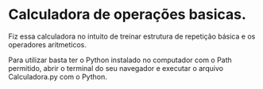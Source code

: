 # Calculadora de operações basicas.

Fiz essa calculadora no intuito de treinar estrutura de repetição básica e os operadores aritmeticos.

Para utilizar basta ter o Python instalado no computador com o Path permitido, abrir o terminal do seu navegador e executar o arquivo Calculadora.py com o Python.


